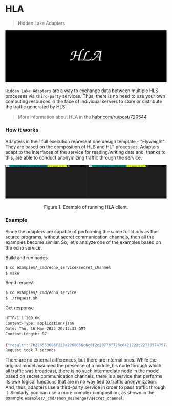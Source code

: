 # HLA

> Hidden Lake Adapters

<img src="../../../images/hla_logo.png" alt="hla_logo.png"/>

`Hidden Lake Adapters` are a way to exchange data between multiple HLS processes via `third-party` services. Thus, there is no need to use your own computing resources in the face of individual servers to store or distribute the traffic generated by HLS. 

> More information about HLA in the [habr.com/ru/post/720544](https://habr.com/ru/post/720544/ "Habr HLA")

### How it works

Adapters in their full execution represent one design template - "Flyweight". They are based on the composition of HLS and HLT processes.
Adapters adapt to the interfaces of the service for reading/writing data and, thanks to this, are able to conduct anonymizing traffic through the service.

<p align="center"><img src="../../../examples/images/hla_request.gif" alt="hla_request.gif"/></p>
<p align="center">Figure 1. Example of running HLA client.</p>

### Example 

Since the adapters are capable of performing the same functions as the source programs, without secret communication channels, then all the examples become similar. So, let's analyze one of the examples based on the echo service.

Build and run nodes
```bash
$ cd examples/_cmd/echo_service/secret_channel
$ make
```

Send request
```bash
$ cd examples/_cmd/echo_service
$ ./request.sh
```

Get response
```bash
HTTP/1.1 200 OK
Content-Type: application/json
Date: Thu, 16 Mar 2023 20:12:33 GMT
Content-Length: 97

{"result":"7b226563686f223a2268656c6c6f2c20776f726c6421222c2272657475726e223a317d0a","return":1}
Request took 7 seconds
```

There are no external differences, but there are internal ones. While the original model assumed the presence of a middle_hls node through which all traffic was broadcast, there is no such intermediate node in the model based on secret communication channels, there is a service that performs its own logical functions that are in no way tied to traffic anonymization. And, thus, adapters use a third-party service in order to pass traffic through it.
Similarly, you can use a more complex composition, as shown in the example `examples/_cmd/anon_messenger/secret_channel`.
